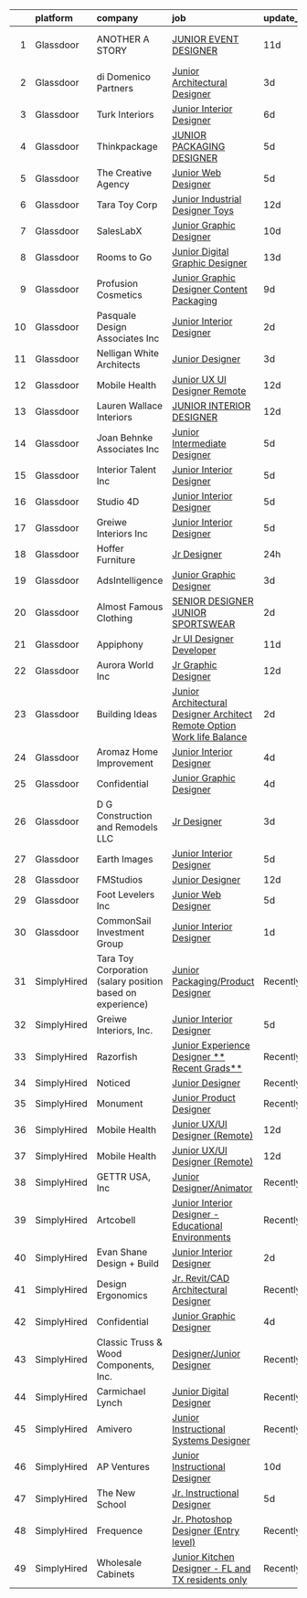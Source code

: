 

|    | platform    | company                                                    | job                                                                                                                                                                                                                                                                                                                                                                                                                                                                                                                                                                                                                                                                                                                                                                                                                                                                                                                                                                                                                               | update_time   | location                |
|---:|:------------|:-----------------------------------------------------------|:----------------------------------------------------------------------------------------------------------------------------------------------------------------------------------------------------------------------------------------------------------------------------------------------------------------------------------------------------------------------------------------------------------------------------------------------------------------------------------------------------------------------------------------------------------------------------------------------------------------------------------------------------------------------------------------------------------------------------------------------------------------------------------------------------------------------------------------------------------------------------------------------------------------------------------------------------------------------------------------------------------------------------------|:--------------|:------------------------|
|  1 | Glassdoor   | ANOTHER A STORY                                            | [JUNIOR EVENT DESIGNER](https://www.glassdoor.com/partner/jobListing.htm?pos=116&ao=1110586&s=58&guid=0000018330980eac9211834eb9af7ae8&src=GD_JOB_AD&t=SR&vt=w&ea=1&cs=1_18d17667&cb=1662967615549&jobListingId=1008106607922&cpc=2187E14FC6F1B769&jrtk=3-0-1gco9g3mh2cgm001-1gco9g3n2ghrg800-10aa3b458b445710--6NYlbfkN0DsBOlmEAMqZtav1V1WKZO3RUElpafjggtWvxyDQ3xFSqf_F-uFbbl6FOOAANp-hNwtXQM9mWj3XURN6-Tr_rOl1_9rP-_ErtiIOWTp9DWKV28-WNBIOEh7ajDoQPxaYnS80Bpi8YG0_GqKETZfHSqcxaVQxuU2xORISkEOQjFxc8fp6gifs_MpBHL2_AFQrTmD5QGwEdzMcJmBUpb93y4ZmxPnLzIyXfGAkyRSZrQzoYDSg8Z37oWyNJqMazp6xCmingPRVxwV53ZU48DaNa8GgMPKohXBxbhGzdG-UaCa0FK1YTyM1a9fuBRZ7ssJLrscr-ev9aPsm9C_Z4LhV9VVTtkcRfTePu6w0t7WFVJmCnIEzHkizy-3S1YaTgwno09U2u9Lz9Zg8REBIKEG_uUwhIwzucQiqYi7bnFFthPztrzXwR21nJ2FcIOIABPBlewXIHt7mfbiZxhefSO4Fso2DQbPVX4dUsMOhG-JQf1K7Pn0135i8aCZWMQzlMNmojY%3D)                                                                                                                                                                    | 11d           | West Hollywood, CA      |
|  2 | Glassdoor   | di Domenico   Partners                                     | [Junior Architectural Designer](https://www.glassdoor.com/partner/jobListing.htm?pos=107&ao=1110586&s=58&guid=0000018330980eac9211834eb9af7ae8&src=GD_JOB_AD&t=SR&vt=w&ea=1&cs=1_a0203939&cb=1662967615547&jobListingId=1008126041617&cpc=EE7F0D06914A6BE7&jrtk=3-0-1gco9g3mh2cgm001-1gco9g3n2ghrg800-723fdd939c4b98c1--6NYlbfkN0Af7IH--f52cTUDwFMUanxXcd3NiV5wYJyzlyk1G5yREY5tH6gVYRJQFm0gt-AkvyOasr_qcNJy9IwTZqoB608R9agM9HWv_A-63Nt1MFNI5zKV3CRvddsTt_zh7WQi6QoxnvArYCuuUSD-cWn4gfh9KTxr5A8sRxkQI6Hmr_KMYxwf7eazVyKGl2JKpU9uu5zdhGD-5WbAbW6Q8r2aF2ZYKClZqaopLqFbUnYo8z8amtf0UabhiV7cXGvIVLC6X-rYZcZ1VQhsmbytqPpEN7iCMSgNGn12zJy4YxgO3MDNXLqOSt-v354k3xebguIa11WvVLBgrwtDQ5hYh7UkHZQB9o0XEaqVv4zvrvzSaKSvcziLrOLuOIEXvOHeCg2I-2GHM4XismqdE67mBJ5t8Ay2g2yol1hF0McHwXYr7dNiXP0Z3OhIgS80QUMmPD8WFJ_qS23t9s89tPxieJkxAJVr5kJcsMJroysCG1qauzZkl_IvjW39865GUuD0WncZR1J51k1ywk8i2w%3D%3D)                                                                                                                                              | 3d            | Long Island City, NY    |
|  3 | Glassdoor   | Turk Interiors                                             | [Junior Interior Designer](https://www.glassdoor.com/partner/jobListing.htm?pos=105&ao=1110586&s=58&guid=0000018330980eac9211834eb9af7ae8&src=GD_JOB_AD&t=SR&vt=w&ea=1&cs=1_6074ea51&cb=1662967615546&jobListingId=1008119383980&cpc=8192C26A3A55C10B&jrtk=3-0-1gco9g3mh2cgm001-1gco9g3n2ghrg800-9cfc65f083d63049--6NYlbfkN0BTy4Vq3kUv-8E8fBOrhZt-7WJQYqv7u2ur6JnxlE7nqzcxHKXba3er8xfLY8VfYDz_hlc3uNO4sLiqAkkPN9WLjHkKSHRiHF9h7A_lcm73T7znyFWSLSU5ZHJZrThCKzQbLg2d0sTMO55S6LmUb4JsXUWzkENlRBRmbew2kJ1drKhlTAawwJlKPiKTmRT7FuvZN0_di2Ph0HUziWyUoY9gox0SJHuJYPOlknGx9-kEXqGVelS99tZUVUJfSrD3wrVDLboIOuiAyIPWlxfJf7FlQSFFw5AzF9Tm5XamJZFoRBwTFZ3W-m9jP7rBtX5aRJOwU_8GeUtVI8Zu1KHVT58gYdy0OtsGuT4xrk930it-UZUQs_bmfvNZst65pnOPJXjuCls7EqWuP4sNB0PKqsPs9gcnKR4vZ7kqWCXQ3v-6vWr4-Fa1a3-Y8tOgHIxUCk4eXLjjgurgRgJAaw4pD7IZ8skm1cFTwuRHi2BFcexX6zfNV2PhD2fh6KGEdl37JdlBCJnq0uvVQQ%3D%3D)                                                                                                                                                   | 6d            | Colorado Springs, CO    |
|  4 | Glassdoor   | Thinkpackage                                               | [JUNIOR PACKAGING DESIGNER](https://www.glassdoor.com/partner/jobListing.htm?pos=119&ao=1110586&s=58&guid=0000018330980eac9211834eb9af7ae8&src=GD_JOB_AD&t=SR&vt=w&ea=1&cs=1_80c885ca&cb=1662967615550&jobListingId=1008120815731&cpc=4F748F1840550ABC&jrtk=3-0-1gco9g3mh2cgm001-1gco9g3n2ghrg800-dc8a50ed25998491--6NYlbfkN0AuM2h-FiZ6pxynkFwuURbyk3E40t-YBgtquBS1k8iiYKbZwF-gcUOp-YpCknliwipHRnu8VAtQjUHCW9hggfGl4hnlPlMkaZTH1o3s5IrnqRXB0KOXgk-5XhkOkeVkfyffUToh202prnM7r-Vi7fgzwiT1ev-hpx8-nYxdXwEEOiEBhrOWM8S-bnuM1RG2QTl6YEHE_T0PYnCZxuO4R7PRfvo69TjKNiuPxTmqgIoDupnPgM8VSryOy_Ag09lmGN5ySWAABeG2Qqf900R_vGDuHIWFnJ4Gxle4tKmIfUz1HA6gelVk-d-c_oLhxYhuKb-TVGk0T8n1VbES4sPAWwQTeniZx6OcXxZePmuZpUm_iEFv3ULQ9kIEIq5CljCCYDm2FHemJfnwQOVAs4FonZGtYTTAcfGzcILuHlcSUZdcuarvtfja4W9XDOtU_BWaTbtz60JottoPRKSEAZ4B-BQLulSp7Uw6MG4vxM1G9bU-ChdwaLo-APoCk7WprqtLdWE%3D)                                                                                                                                                                | 5d            | New York, NY            |
|  5 | Glassdoor   | The Creative Agency                                        | [Junior Web Designer](https://www.glassdoor.com/partner/jobListing.htm?pos=106&ao=1110586&s=58&guid=0000018330980eac9211834eb9af7ae8&src=GD_JOB_AD&t=SR&vt=w&ea=1&cs=1_77df8beb&cb=1662967615547&jobListingId=1008122117450&cpc=07E115E50C044AB0&jrtk=3-0-1gco9g3mh2cgm001-1gco9g3n2ghrg800-07de29c15e1b71f5--6NYlbfkN0CvahHJL5dpwIe5nlYo2UZJB8CTXAEl9vJAxrd3EfdRQRDXMdttjz6p2wIFQHy-ikY5HQoD1oHYAiAXQLBDYqWRHqBXiX7PHw_EVYOTefVmqgQrXIkbNhJUSs-OmbVuz8nyNude4TWYWK73T9uHxG1FoKMezYAVWTGz50PbTvAD2NIuyzBBAE9QGTc7B51kAjunIinQwtHeuMp7CED-I33F_fctc6renQrxbj9tZBn-uAt6huwBoJY9Fw0EDvkMd8yGqhqTVajLki7f2L0lQ-JN3cXgiMNMyzWtS3OJqDzV3d7CZYxO8GE55HwA3sHP1U9HElh8-1zbPQdjprWF9v-VUhrkrOE9YXfL0SFV7sJ0Ywefa1Bk5JbBEXh-cOlOLIYJ-7hogmdezOIHpDLeyOmK_exroAaWlpsfVyzH0DE7zr01HQOONmV_Vtcod9GpJJNF0nRNjppHSzFTC0UudjmPOo232lFDQFLQg11jRmg-OWyO0icViA4oQPW7d78Un9iLc91QJHgY7g%3D%3D)                                                                                                                                                        | 5d            | Fort Collins, CO        |
|  6 | Glassdoor   | Tara Toy Corp                                              | [Junior Industrial Designer   Toys](https://www.glassdoor.com/partner/jobListing.htm?pos=121&ao=1110586&s=58&guid=0000018330980eac9211834eb9af7ae8&src=GD_JOB_AD&t=SR&vt=w&ea=1&cs=1_44f3368a&cb=1662967615550&jobListingId=1008104241715&cpc=BBD63848FB84346C&jrtk=3-0-1gco9g3mh2cgm001-1gco9g3n2ghrg800-03f38e4d59b2967c--6NYlbfkN0AkIub598ZnF2Da3IhdEz_SQbDzbNeh1yEdABgIrYesRHiWB-KyLwtLZ9QnyjpOlZY-VYox9k9oddaGIw-Edy0OSMSvBOlpLwKta-nH2inTPaRCGbWi4HuqoUUbMsWB82_boAeHqhP3l-oPXKBSmwbYmmXJv41fN7VKewTtcvLHjd3Yh0l6rW5jmk2xtASVcF-cCKyT8nGUigbJGVRtAnK5cYkIFuqkZ-3yi1_XXAofAP_rBcEgIPbeYjXtqobz9T14K7A5NhRAlekPTP0ax4eg7if8rCM0gz86BnRB6bnhDPzJay9QhS6ThcDVckhpl43YTAyfWk2C0dGVprhmHUJlJNMLbqVm8CNoKz-O9Ku2R0ElUG9J8eOpryPIookjLlt4Op0_VjRAI-2qvPI8w72w6cikwhi2KcuEEwPoKlkJOJrZj2DcJXd5YesQFF_Uh5yq3hljw8pTUyMQMHh4lGTVjBFe74xCl9i_jT0FY5g9rlNzpHKstTWcJk_IEKyT4pfgaEC_L-i-0Q%3D%3D)                                                                                                                                          | 12d           | Hauppauge, NY           |
|  7 | Glassdoor   | SalesLabX                                                  | [Junior Graphic Designer](https://www.glassdoor.com/partner/jobListing.htm?pos=113&ao=1110586&s=58&guid=0000018330980eac9211834eb9af7ae8&src=GD_JOB_AD&t=SR&vt=w&cs=1_87000d7c&cb=1662967615550&jobListingId=1008111579607&cpc=75B6770C194DCF89&jrtk=3-0-1gco9g3mh2cgm001-1gco9g3n2ghrg800-e908962a8703a28d--6NYlbfkN0AZhccrYCUSJlZEde1UnGXnwlG1V9FU8luw-eezWnVYr5cEIZbxF0ud2TiQradMyDYAhjUuZdU-Jc6KDrNnXGt0luj4X9eLCFruo8XOurAzNfkw5TKDUy8_2DXlF_UuK3XC5Jdc8AGJshFzDUJNXv15OVNeEv33cNdPQ9245r-wmXF-LAyKzaSgBPE3Fnp2WjoFd1-71TWrsuaLtb6_0NZAXyXv43dhPnn64hm3sw5JaKYXjPQ_FOhF-IdiNLSFrTBmpimztxzXiJix5WE5hTCw0P66y0qyAUlIAzMXanwlQ_s6j5GjG1VqcCoW3hxJJ3Vk845lYTy059Fgq4akp-2qTES7ge6g8l_m7y-KOPV-QKuI2kun3-vkS8xnu2DBZoCKuJKIkHDejO4HfmCo0WCWOiSSE18qzZ7w1_tNJ2bueLkPPawNCi5P)                                                                                                                                                                                                                                                     | 10d           | Austin, TX              |
|  8 | Glassdoor   | Rooms to Go                                                | [Junior Digital Graphic Designer](https://www.glassdoor.com/partner/jobListing.htm?pos=126&ao=1110586&s=58&guid=0000018330980eac9211834eb9af7ae8&src=GD_JOB_AD&t=SR&vt=w&ea=1&cs=1_1de11027&cb=1662967615551&jobListingId=1008101023812&cpc=8795CF9063CD573D&jrtk=3-0-1gco9g3mh2cgm001-1gco9g3n2ghrg800-a7f8cc29757373aa--6NYlbfkN0DQkrWslipYdAKKBYyyAy12PZe5Qif844XZvzAwxKbcyIRxhdHaqMzJraSVoY3LdvZqdbhDVRcqMZtCa2YcNSHFpJgmxHPV6EOH-6DazYCulcDtnQBVuOqYehfVu4pi8F9SHq0EvEETT4FlPgqVwQPbT0pZuLpYfpMnS0r64qoJ8-2qzxYucRvqPqcCo0mPOb1M7EmAdPqgaBik0n6ihVcygRWuogoRdJixKnjJEmaVNNG4L3aiiQ_45Raxm9Rf5NUhSfgxibTEn4FTsgMsLkXETmWz_EWGXpjEd4HPrKPEuQ_SN2yi1vvIkrcj14abc1ndTiPDEEAmItVI0P0bQvU6DbAaw8IaTjsJcT6logUUk9LU0NqHZPKC0SKLMVAyCzfwwtDY6IRIW5uZTi1vLUt9nMpOXWJq5u6YMM_mStsh-Dy8NtkoNsuQm97YjVIugIh0Ko27DaWn1bHrNpnkklzgv83544ERf2HoARZPorGz63YSCED_4Mv2_gKb6zhdj07V9Tjq9y4AESKMA3FP4IEx0midzIGEuKQWYL1s6Gv4Gw%3D%3D)                                                                                                            | 13d           | Atlanta, GA             |
|  9 | Glassdoor   | Profusion Cosmetics                                        | [Junior Graphic Designer   Content   Packaging](https://www.glassdoor.com/partner/jobListing.htm?pos=122&ao=1110586&s=58&guid=0000018330980eac9211834eb9af7ae8&src=GD_JOB_AD&t=SR&vt=w&ea=1&cs=1_f0edae37&cb=1662967615550&jobListingId=1008114183195&cpc=6BF42D0955AE9A34&jrtk=3-0-1gco9g3mh2cgm001-1gco9g3n2ghrg800-08d7352442de3438--6NYlbfkN0D8H_ARezJ5CHAhhcWTJsHkiqKXZUd-JI1lXVJ02_FWlJfwXTBtrNTz8nQLOyLfKdGPFS85qCdC37MIXZyBjKnAljcaWA3TKaBpBMLLe42IkZmrmq5r5N_3rnI_QKLqeDgaNxqylrrp1S8r_mjNV5VbJoj90kZ5U0vEBDDeVFTWvWX1HNfMBQtuMGwPRnUm6pbXwNZjFj4NgEkw4ZCk38vgDmF0KLwyKZvCqgRl2r1KOxUtYdeQXaroYJxM0vXwMVYkyhySz126zoReV_M8xMvcDzpf2gHiInhL9aL6AVTA6N9BfO9sgTEwG5mh8RFvKcwLedwKkkOQqF9d3olbDXYTIfp82tvd7FXi5xeB1ToKFQicLGBo-2l6jsl-pNDatF_ziPcLNIPyJRkOt9NlFrb9Q-kIFEp5VceJGcx25j8kKuYiQI-PGs6WdOAQ8iec_ztwFbcXOvUA3jq9CGfats885GO0EUeq_5jjvKKHUicjPa3ZuDS8hud21O1nLNEBXEOtaixhQr1fi30COAIDMyiWXNcDcgyD5dM%3D)                                                                                                            | 9d            | Chino, CA               |
| 10 | Glassdoor   | Pasquale Design Associates  Inc                            | [Junior Interior Designer](https://www.glassdoor.com/partner/jobListing.htm?pos=108&ao=1110586&s=58&guid=0000018330980eac9211834eb9af7ae8&src=GD_JOB_AD&t=SR&vt=w&ea=1&cs=1_e0a6fc8f&cb=1662967615550&jobListingId=1008129852818&cpc=4599430C66E07990&jrtk=3-0-1gco9g3mh2cgm001-1gco9g3n2ghrg800-61b0abdc7b2b1a14--6NYlbfkN0DeyJ4CP5CzwT7broxeUwKBt3co1QwKwWitRQqJu2WRZ7VTCBHWaFrM_PosJKHjt79PY-lpFntvZfrj1-pzeV4boRhheuo9RZSxBFmoh2Rtkrr1LJmCCXQltN41edChKTExL1pdbOC9ETDbu_Gu2cTkyZj6wrZY5RYaU4mOMrhjPALNFTturcH6J8IeMwXx6u9VpeIBYsly3u3nKffM2ha0lMlwccpvBpvYULaC6J41IY2jLWJlEEg7WL6vu8onP_sRJciTSNP_K_9z4tOn_oeHJKOOyRy96k9JuzbC2EGxDXqTtvAaFXiiRUWMe1Qt-cTiVPFr5KF3MZc9E00wTxhDSqo52-_l2-lqR6SOFAJtXK7cxx31-ey7B7WK05KRT16vz_LR-KBdnQ6WPJtV_8ry-iL4HCxmPX33FOpHXxGk5v6QphPdUTR-qYaW8T-XDfWkRm1w4jW6KtyHrCm4v7uAtUsT_s-Ky5tu83MhYglLk23mCq0-s0BVHL2O13Skq0hKE1CBadcnuA%3D%3D)                                                                                                                                                   | 2d            | Tampa, FL               |
| 11 | Glassdoor   | Nelligan White Architects                                  | [Junior Designer](https://www.glassdoor.com/partner/jobListing.htm?pos=114&ao=1110586&s=58&guid=0000018330980eac9211834eb9af7ae8&src=GD_JOB_AD&t=SR&vt=w&ea=1&cs=1_fe62a55e&cb=1662967615548&jobListingId=1008126460903&cpc=ACAF1607C5C1E404&jrtk=3-0-1gco9g3mh2cgm001-1gco9g3n2ghrg800-4e4c53329fb702b3--6NYlbfkN0CO9oHzDiMXLt88Q8DjTxX4j0Mret2ADvA73sESdC6uOFyT44sA3kyfqcNFpxa3glRgl7mNUEl9Wgw4MTwtV8X1L5TCaxjEbrH-0g4x86GoBepjgB3_q6Y0giZCad4h49BZ0tgAJmMLzx2Z8O7OdXP2E5fsnSI8AodsKrdmZ-CbHdybP8ZZFz_UniKyDtDaT2t3nr1DFrC_WeQ9Lkwkgw8Jr3vcQ6_g-b5TNyOLXgn-jZPkD107qAyhO3D1RBsojyYWyg466j8xOV6em31H4_vu4gHDgAR30SOupEqw5c22g_8BhYwYpXfYQY9WFEW9TKbAg6NKy7NoHF6rm4eMkvcVnbTTzr9l74kaepIIp8XugxqvFxSS0Nm_Oq9i_2BXPlGVujUXtPr-eJCbb6INq6DgG50CCBKQvH1rdYJQjMqQ48FKUEXWxYIsNBC_A8r866mH8otXshQGUUBNF-RvXH8_W8307rR4YL0KCajFeRRk4vykd3Ejg9wNm9POHK5V_TQ%3D)                                                                                                                                                                          | 3d            | New York, NY            |
| 12 | Glassdoor   | Mobile Health                                              | [Junior UX UI Designer  Remote ](https://www.glassdoor.com/partner/jobListing.htm?pos=117&ao=1110586&s=58&guid=0000018330980eac9211834eb9af7ae8&src=GD_JOB_AD&t=SR&vt=w&ea=1&cs=1_8b99bcb2&cb=1662967615549&jobListingId=1008104582625&cpc=F41FEAB56D215062&jrtk=3-0-1gco9g3mh2cgm001-1gco9g3n2ghrg800-0b855880aef5fae4--6NYlbfkN0CVW-wZUB6fDkVbeXZUmA8a9VqOuLioZTZt07t5oqbkUixMn8E1AkY7NfCvE7a_uIFEM4p2K4W6Xowwu-eZbvZMAmUZzzrHL6ljTCT7DYTx6XjJdgQUIEh9p7SxX-wpgLvWtsfp4DDj8x2BvdIzeHYMSSkPiP9r4jjtgVITdl04BLVLmN7DTPJeZ4_ZEyu9s9k2Lxu4S0BLhBAVrpqBgD9zYsSzB_gDmeSdLZUwpPcLde8XOTc0YUN5cfozmaRS5nFdd2tXUujeDuNVPV1UckRODppLUQjawfSBN6q6_4HMxHeOKOsCFJPIQZBeSzk3x4CbfSnNGAtmqdavDNfnHeE_7dM7FKKOyXYyvv9PhWFm326FpCykSsbhalW7JcBfFOCOQU2xZRfOR7KXMy8Fpr9XlaIDT2_eVLn5fkMGjURhnhaWVc7mOiIe-vHf6hmo6arzrChyUwfz2YChhFD1XtORsplgwlHCZblHis5QC5yV67XkMHgqCkNIUZYVxPiw1UH2jW9UDZV9qvgZnVm23ePY5FE8_B9A4XzeTlKvQEByj2WsHfYXW7GwTMuBjkxle48vUl87DA6ntz-pRA44y2L5_3HCu3CxG9s%3D)                                                           | 12d           | New York, NY            |
| 13 | Glassdoor   | Lauren Wallace Interiors                                   | [JUNIOR INTERIOR DESIGNER](https://www.glassdoor.com/partner/jobListing.htm?pos=109&ao=1110586&s=58&guid=0000018330980eac9211834eb9af7ae8&src=GD_JOB_AD&t=SR&vt=w&ea=1&cs=1_a59ecf13&cb=1662967615547&jobListingId=1008103803807&cpc=6E56E77887FF9985&jrtk=3-0-1gco9g3mh2cgm001-1gco9g3n2ghrg800-aaada9d120d619b7--6NYlbfkN0Cbq8KRDDswypoZUK76VNR0mn6UWrbYcZCiHc7AYeAHT_r8k0rVjCVcwU5_JDKeCjF8a4olaP1Ko9xwkxQQAxIWy64P8_qRLj27C9GX95sQPbB9GRVGgp8mzKN23PDH8Dwl8RPcV3gDVXrghmZETCXYwnPTNpJeexEzsAPFSFqPFjudlEl0IPU3Q_1S1rr0VafYZ5glKIs1QBxMDOYemhAwCRmZ-8pPgE4sANBm4aFCr-gjvX4b0hFDM1dZjs_V-AdEzPRZ-sDSVrOze7PAnZaC0CqwDrumWTlDO-cWIZFwIguNmC9TFTj6erU5ZzBT6bwydjEK_bHLlaNMpO1oPHvG5xnF5xVBnHjEeGHgckpNLclXCoJBVfo1MYx9IVU59M2efTnVxKy_D_EpmWtEmmo3Lap1Rs09pJFRqYepP0Q46x0zJZxsRF6lRKvgzwC1faILEQ9cDXE_PTutAgnUu_oHagkJnZzrpWaDwcas9M7UQrkxFBoT9orGSC3k2XeZMK3Q0hExkbJ7JA%3D%3D)                                                                                                                                                   | 12d           | Paradise Valley, AZ     |
| 14 | Glassdoor   | Joan Behnke   Associates  Inc                              | [Junior Intermediate Designer](https://www.glassdoor.com/partner/jobListing.htm?pos=127&ao=1110586&s=58&guid=0000018330980eac9211834eb9af7ae8&src=GD_JOB_AD&t=SR&vt=w&ea=1&cs=1_5e9ec700&cb=1662967615551&jobListingId=1008120970388&cpc=608BEFD8E68346F1&jrtk=3-0-1gco9g3mh2cgm001-1gco9g3n2ghrg800-426d99cdd5e16fb8--6NYlbfkN0B941_PgyTy6MDsTYlxJ6-1XOQleYR6r6xCm7VBHKIfu2NwxCYjx31oLU4kWr16zYdMm5z7HQFl28cjsFoGij8DxXR43_O2u45sJ72M89pJgejudq2dGNkNJYnP5ukc3wKK7ncRiaLwQfbeSvfRl1sm9iBfDjmxMATbMiRy2-ER99zayCpumFovmnoPs3-AsrI4vY0NANFHfWag_jAiKTvs3KIcK9V23mimw6DTeHbdxTK6GqPqaMr1tm22kyq7zp-as6z2aWLz-6_0Zu6WNSA-MkACK0q3VumR8Uj1ApjdAzbXPGTRDPiqTAjhTFwFz98zcyzGPIfa6d4k8ixZ7y-hJevunmwyh3PaHfIdrBL-2SJOylXhlcBW_cYMwOZLeBAM89ThwmCPSnNWkfM2XXBbRlSU3cE-QDMHhKNSOsKV58HH7ZLR7_yL1lQ1oZDtd_I6XswMuXOqnf_mnHJqpxjlKhGtH9kgMbIf93mK08RLBGwhY1OSMUEQ0fi7m9K4LW6O_KGZlVgJTawU0X3JaeCPgaAuY0TrBRc6fi3y66Whwg%3D%3D)                                                                                                               | 5d            | Beverly Hills, CA       |
| 15 | Glassdoor   | Interior Talent  Inc                                       | [Junior Interior Designer](https://www.glassdoor.com/partner/jobListing.htm?pos=130&ao=1110586&s=58&guid=0000018330980eac9211834eb9af7ae8&src=GD_JOB_AD&t=SR&vt=w&ea=1&cs=1_65817394&cb=1662967615551&jobListingId=1008120561341&cpc=D3E44275D43A938E&jrtk=3-0-1gco9g3mh2cgm001-1gco9g3n2ghrg800-dfb526bf59956fe2--6NYlbfkN0BHO6Xna3q-OA42Vsaiw1ZeznZFfapgo8usajcmRKi3skOMo-kYHK_BA8RYVOp6Cz8xepGUSaTTlhuPyJHeyI1l5EtvRHoJ4-JiWdCiHow8cej7-Ti3C_zizl8kBjLYNL9sv3R-9MFLBVG6GrDipOtyvFapRCtk4gd9DGdp4KDg42YxXLvPlSD-Jta8imL1whCFUWUm1miUwiATgv1hdXuV_eMJ2Rne-7zcUGVxFGlRybtISRvMadqvjqbyFb6Ns1S45DLfnScu8NMiOAgRi0qProh94cEkGggexMuo6awe139wcmDRLQ1J8BSiOOiqVQIxr-iQxSxjMaK8tp4sbL6n4ABBPHm1-zJr9xFw7EGvrK9J6ptjnHuXH_NZxQ6pPuDXiWFxBzj1L9Q6TsZ5QV_5FgZ3yksYRlwolQFlnqEGIetWAfF8Al2Y2fRBUubA47-V3JDni14YmEci61yTaGi-j_OFNcKNZp7UbF4DBL1Zxu-0O0UCJKvVorJMla2BI7xFrhAzwPQMIQ%3D%3D)                                                                                                                                                   | 5d            | New York, NY            |
| 16 | Glassdoor   | Studio 4D                                                  | [Junior Interior Designer](https://www.glassdoor.com/partner/jobListing.htm?pos=103&ao=1110586&s=58&guid=0000018330980eac9211834eb9af7ae8&src=GD_JOB_AD&t=SR&vt=w&ea=1&cs=1_ca8d76c3&cb=1662967615546&jobListingId=1008120420730&cpc=C91F49772908B976&jrtk=3-0-1gco9g3mh2cgm001-1gco9g3n2ghrg800-d66ac5ccdf6e1116--6NYlbfkN0CHpSnjIPxMtekS58WZl5Olhjo2iWL5RjE_Boe0ccr3FuGoV4i2gtzxrtWqQnVqWirhdJlFGM-ODpF-pLua1llqbWXyAh1SLilXLiFgfNkrS8FVZzINW8Sb8wZ0EsFHB0Rib8eKHqdKJV6jcxJJTZQWdRPobCKme2D7pMwYNbuSVFRg1EDa6XaqIrHARI2kbb1xVW4VGcZfs9cNMJmdONrtIb64RDkDd1mcX6KkT7NMEj0GU6Os0Vdq3M7M1JXm80Q7ftqWAor0clDwDCfNQRvmhXMWsdFQ8pKe2DaE0lPUH2GIr6PBpWVfk_PBIrvuMKS7PZeZGWDQGE5t8GrV4S7mAiuzcLKvsi4ULsIh9C-jz9vWy6Xfi4ThrYXQHQde0PlJLiHqp72eJIFfpgJ99WJ722_CKsUZ3Sj4gjpfwnMVV6v3RKRNr-XQANrgL3XtfbdQKXZnoK53fS3mb_bW4wFccu5L2RSbC1uLeCxkc1Lr94dRk1brWAiK-RKNB4y2tjTqqcqBF95ewA%3D%3D)                                                                                                                                                   | 5d            | Denver, CO              |
| 17 | Glassdoor   | Greiwe Interiors  Inc                                      | [Junior Interior Designer](https://www.glassdoor.com/partner/jobListing.htm?pos=101&ao=1110586&s=58&guid=0000018330980eac9211834eb9af7ae8&src=GD_JOB_AD&t=SR&vt=w&ea=1&cs=1_8eb747cf&cb=1662967615546&jobListingId=1008120479404&cpc=9F501A507CCEF403&jrtk=3-0-1gco9g3mh2cgm001-1gco9g3n2ghrg800-77e06069c353c138--6NYlbfkN0AHpFLDskz9EYLlnUzntKWKmSYtC0mM91OB3RRU8FOjathOEukcJDONM2IUeAVLswkjan6t8QiJeSI3y53NAExWzxtmOGx9DIYCL1oPpSLJgzGBVliowIn6QH0SfuqvMuAASAAsI0IzL2yVwCANom-bL7yJ4DZq7v_dc92uh9U3JOh07fNPw42j38S2CifH62rBQpwCyQku0RWN_J3Dlo9hVzn-JFEcbF2m0isEC3jGxEAkbAp_mgBA0PM5rO5fI9wH1_rE-syLqs1Ox8hS_sR4RWL5eC_aMrOtxBAOi6TK1V1AY1eCV5vq6XwxvRtw61n6j64RKZ8tPsOxYlWB0G1uJCFTk3cLWA10ggXP-UUgBso06gKiKdFVCdkZ8WL_COkGgcQIXNbBd1xKMZqOf9hRk7fwihUX3IrK88aiNbTdyqFukba0T_K--3BQbr1Z-xI9DEetI0nSOCI7RqEhQnqLgQoDmag8E2QWXsyG9AK6r2udinmFBuX91l5bmqzG7057Fu0tqEHc0Q%3D%3D)                                                                                                                                                   | 5d            | Cincinnati, OH          |
| 18 | Glassdoor   | Hoffer Furniture                                           | [Jr  Designer](https://www.glassdoor.com/partner/jobListing.htm?pos=120&ao=1110586&s=58&guid=0000018330980eac9211834eb9af7ae8&src=GD_JOB_AD&t=SR&vt=w&ea=1&cs=1_bd4a2a07&cb=1662967615550&jobListingId=1008132431170&cpc=07D58528F3898F33&jrtk=3-0-1gco9g3mh2cgm001-1gco9g3n2ghrg800-d0456f4a234a2bc3--6NYlbfkN0DxGVhKKd7EHiYJtp_XDD-KjMscfHVdhTQwzg54oBQFTfGKqMPonRELRRYslgEPMmHqyrP0mEGWyaRuinHCuB1V-etE8Z6jDfd0CHkUpJgGSmvU4vI5G7AWVCVSKkuy9LQOL849LK_rUh-UvfCdHODSKNHp_AAKIahHZ58nELjqleePWmrY7c2OKJfO4xo8P4ahLgVPJkNYtrq7aZ0MMWaguievetwyuJF8KWQQ81Em6sG7fLYJ4vOX0qaPbg0pe2KR7uSVo6L6rfYrBHCZtnUR1maBKo_mCzs7-IZzkGWJYQw38EjJAv0dhX9T91aILWqpVVc0PjUVN2xiyGpKokHGLG20DiBeMhTRPSeG9rDUe92zfouFVjsmD3vaWMVlfQkJ8Yseo1zLq5qrSBgxlHdByvMeKLyPf9hFtMPPBNSO9iuokphFFJMinybI_wBTZ3fJ798wwK2i7i-s900LYqQBByUpcvm2iGj3z6WiQQ8ZtTjYiDdMdSOhXo3o7OsEpIg%3D)                                                                                                                                                                             | 24h           | Houston, TX             |
| 19 | Glassdoor   | AdsIntelligence                                            | [Junior Graphic Designer](https://www.glassdoor.com/partner/jobListing.htm?pos=123&ao=1110586&s=58&guid=0000018330980eac9211834eb9af7ae8&src=GD_JOB_AD&t=SR&vt=w&ea=1&cs=1_b7a7a24c&cb=1662967615550&jobListingId=1008126518832&cpc=39A4E8CE329AB187&jrtk=3-0-1gco9g3mh2cgm001-1gco9g3n2ghrg800-1fc46c5ff38fd6d6--6NYlbfkN0AipZgvE8nRORPuNrZZLrQ6PjdlaewRnC-DulxfRvfRUE_hN3DPv8Bsj1LcFKGlefO_UJA9O-WaIOkUINCPZ3wAiWwhgwG8UYDVe0shLMxfv6gxN95IjdO4JulSYkMGpowUWJvhadlYAA0Hbm1tDY3kK9APt-Al78QDFoc1oNnXelSjAr0hUb42bCr1tC45GvSs4dg792KOuSvMQvp4bfyousHc97hhkhB8I0xo9ZcBAFnX4MPkyjvya7nVR2BXQOkhR-v_Q9mru6O7XfBBab0gFBd4H5wW2d5ppNsmMEJ4JNvRboxRs8AmWhMDQlIzZ6avjpJuFHE5jltgx6yWxhhZ8DMZxUemsjX65hSlytQ7DfGL2Z3MLP82hmMJe9HpfCWMM0e_jG_z--JpEK7PkazGbYxTj-HVaTcHCpKtvB6ejXzC0jnW_10Zbw_l9eh1T5GhVjWnrgfzyFa3QhZJXuaKIIdRT7gNot4vT48gfW1MDIBG4SXf9iGMfbDYNM7mQTI%3D)                                                                                                                                                                  | 3d            | Annapolis, MD           |
| 20 | Glassdoor   | Almost Famous Clothing                                     | [SENIOR DESIGNER   JUNIOR SPORTSWEAR](https://www.glassdoor.com/partner/jobListing.htm?pos=115&ao=1110586&s=58&guid=0000018330980eac9211834eb9af7ae8&src=GD_JOB_AD&t=SR&vt=w&ea=1&cs=1_30e479ac&cb=1662967615549&jobListingId=1008129246081&cpc=878687325D2A5CC7&jrtk=3-0-1gco9g3mh2cgm001-1gco9g3n2ghrg800-867783b1428ece35--6NYlbfkN0CdcVd3SDA1nO7RkKTAACmPV4xEt72Vls8LI2dqcgyOePpuVZ_h46dqhDeTnHhGQZrVOteDdETCCYwDN3mdk_4oIdhbNQCuio5UzX0PhOQnSgYoRXnaNKzEtXyJsmMS0mNd3r6loHPiIzEFRM1SGupTwQrXKvtlgCJOFM3lQSl0uu8kxQWnxDLdvXsy9kH9VDhpY7-f7znJlZKyhnbGJV4LwMNaqSIpbB3YergdaVmpKqpJR4_jsYL2u7LUGKXrvACqaJ9f6d96695yvLsAOL5lmTLq26MskGdicjNPyB7HcBN_6Z1fVUnO9V4DEmUGNqbEHz8GpBfnOsc3nCA_VeiduQPV7uoAFd230I2lRdCsb16dcJALYs3e9tlmsAxryOeCA7hv_4Fe6BzUq1foMs6X4WVsNF69dJYqZO3axGeLHlkntE68dpv-7Fx-pnoppZHB8rixojbLaLHLusOuKGpwnDljc7DbSsaZ8y1Cu6hw4ZW70ex5LvHrG0GWrzRbwniUQ_pOLGsB2A%3D%3D)                                                                                                                                        | 2d            | New York, NY            |
| 21 | Glassdoor   | Appiphony                                                  | [Jr  UI Designer   Developer](https://www.glassdoor.com/partner/jobListing.htm?pos=128&ao=1110586&s=58&guid=0000018330980eac9211834eb9af7ae8&src=GD_JOB_AD&t=SR&vt=w&ea=1&cs=1_d91d4e07&cb=1662967615551&jobListingId=1008106905500&cpc=56C4EA4A1A191A49&jrtk=3-0-1gco9g3mh2cgm001-1gco9g3n2ghrg800-ace4701ba98733a2--6NYlbfkN0DBc7w0xclGgia4rxR5d721pIg1ynEBDV_Wu1axbExK5d0pbSc7c3t6wMwCdRzWOG5gAiI9DzWZozo1Hs_dX5xFBK-3mPdmWahEd8iOAY9Y4S9YneM6Xl_nYOCUXvbXwOJj2Ds0fi_QRx_9l_ZfSqHqnCt5_KkPwgPFVZdduwuKrjoxYKHndxRL_08kRAVw_Bv-wEdOrnAPORSSUe4PA4gL0zmZuAdk1MdQB578nosDFCiMEN8INeaOrwkMQGeLb8hOGHa0XF2S2w_ShepMqjyUP96pfEOutyoEgtu19lXc-rLfcThm0PssQD2R9u662n9hdMAM8xDK-HDtN62YRZjC6WoOXW99VM1irUc2Sv1fdPBYp3oFMq-BnDOoyKip3ZuEiIkQ0ukdRGZhkZkVOsyWkmlZOOfVZ7n1vMNtZsvL0yLR_cJxLCWd_A_ElyfgwWjAv7N3CPr53o5fG63qi5apd1FbJW7YUO3GZfYESyDo6SjEfHavJLzAyAnq45rcaFQ1Gxs9_W0hE_LJZ0iW_7pY)                                                                                                                                            | 11d           | Chicago, IL             |
| 22 | Glassdoor   | Aurora World  Inc                                          | [Jr  Graphic Designer](https://www.glassdoor.com/partner/jobListing.htm?pos=129&ao=1110586&s=58&guid=0000018330980eac9211834eb9af7ae8&src=GD_JOB_AD&t=SR&vt=w&ea=1&cs=1_54a5c087&cb=1662967615551&jobListingId=1008104329163&cpc=155EB9D5185558AF&jrtk=3-0-1gco9g3mh2cgm001-1gco9g3n2ghrg800-dd5f0b1946dcef3e--6NYlbfkN0BjCpZQd4kpxzAId9J3rqgVZ_AHvse4E9ss4zEN4CrWOiTVhiUZw0tTvKqmmeSwSa2FoasfXrSP34WeOH89CLk-7Nu7xznvdpOuEDwT1JMBJDE8DeAPXdyLAh_pzw6zxvKduviB47R7Jk9HHgc5PmCNCtBuWOrFZSh8LNLsOHV58I9Y0wGk1Qog6hgQYfB7GQcs3r1zExWSkJYkq_VLYNEmwxBq3VfawkoLHGZt7V3c3v2LWo1HUqixV2kDpev9GJgNzKRPrOcKusg45yvtaFstkkfUBZLj5U7ru7EY9CLy0zHZ5689TWQOrayNq4uRwTC7vg3SC4ON5bxbJFKG94mKzAE7Gw8JuO9Eo0YTPdw9L_yHsL8nZcx0xcoCpznWJTFokTneCOzvdnLJI2W-K9r2hl0AsJwplGIMhw1YT65Am39cX4XjvUmNEeNqyshP5eUrf2bOzrMS-skb1fFviZhscQw2Im93uqwwD8KnXwtfppgrQ6E7FJN7G-BtAkbt9Qk%3D)                                                                                                                                                                     | 12d           | Pico Rivera, CA         |
| 23 | Glassdoor   | Building Ideas                                             | [Junior Architectural Designer Architect   Remote Option Work life Balance](https://www.glassdoor.com/partner/jobListing.htm?pos=124&ao=1110586&s=58&guid=0000018330980eac9211834eb9af7ae8&src=GD_JOB_AD&t=SR&vt=w&ea=1&cs=1_38bb6868&cb=1662967615550&jobListingId=1008129365770&cpc=47CFDC01B3F81FAC&jrtk=3-0-1gco9g3mh2cgm001-1gco9g3n2ghrg800-ea6ca61888e8ea57--6NYlbfkN0BoeN8o2TtYIymYcGb3iHz_h7Kekt3ZVqOBcUvSGCcqpehHID3nX_z7p72YZ2b2Z3I8nVW7vD_6BmfNHiJUgihcH7jnK_NGbyHAd2kPHe6-JH7Drm_peyM6MzsSVYPbSFrlAS2jhb6Os4JaXrPWucfq9vSAmSmnIrCkp-7HqOhw4bKiP_t2xNuZjDHBTAU_1r3ofcdojev7Rac2p3zzgal9UD2gs2Byv_FKbvs1WTO03KA50HcGAeZj9W67VCFctgETN_WC_2rifQtoB2ob6keWuYBQixuMqUFULFqpx7oWSY5KMXRYQZxnNjrMlYe5jhdYLTdpos8nl43p0sdHTs6Mmkf7k2VN-DOB72SWrQSaxnhYSGFKnEOA2kmUX1OsPkiAogykekkLUzHQj8-BxrA2nIPqTXbEccAviLv5f3BAdBpBV6saj3irFU2kOGMfYoka11NDNHsiY_UmYw1UxX4tdRZMXwZ3kXZnsGL_kBkifqmr5YXFrNqi8KzMv7oc4gM%3D)                                                                                                                | 2d            | Nashville, TN           |
| 24 | Glassdoor   | Aromaz Home Improvement                                    | [Junior Interior Designer](https://www.glassdoor.com/partner/jobListing.htm?pos=110&ao=1110586&s=58&guid=0000018330980eac9211834eb9af7ae8&src=GD_JOB_AD&t=SR&vt=w&ea=1&cs=1_9483bee8&cb=1662967615547&jobListingId=1008123273310&cpc=CAF32EB92433BC76&jrtk=3-0-1gco9g3mh2cgm001-1gco9g3n2ghrg800-cfd2016d4c1f07e7--6NYlbfkN0DeXU0vMxLyKhfauY-dgUBa_3v1DHLtGGo4EP_Dl8CiYyPDWSWEoavRrCEmc3llBZ98AjKi2KqoddTjsYfiOhbbyVocEgghFYSgxCfuZJ75v_N29QQkuzGdplJFWK-mkh80asB7Ur1AO3QwMhhZzSVLdchFXFBl0LJLebvTCA8y_k0yVTqSLrVi21v7zKSFhSt81_FbKJOsNkNpwbQ6oWwOF1ITlsPF0APASfjvdFwN7O_yBmYkItELxO_iD47Zje9JDBcaR3L4dRsPB2McEFIw-vPfbroXi6wwDGFKsf8NTA6NHprX7xhvqKTutq--15jsS1YK3Fi89fv77CuhPpHcHH7St4_JJbhNgKqr9GtBDlc_KYqKmNXi-DdiPiKwQlOAxX0zAw_9dLWqrz2u5tAMs4cHZraJSn5WySI-2DvbZfotWx9VNETfI6Odr5gMn5LiihelmJLz_OdzhzQy7HhIhoSva8rSwrUC-7fhP9CcomIzPp5VTqRIYyT51W37M3DozQOuE6NElQ%3D%3D)                                                                                                                                                   | 4d            | United States           |
| 25 | Glassdoor   | Confidential                                               | [Junior Graphic Designer](https://www.glassdoor.com/partner/jobListing.htm?pos=104&ao=1110586&s=58&guid=0000018330980eac9211834eb9af7ae8&src=GD_JOB_AD&t=SR&vt=w&ea=1&cs=1_f2984c5c&cb=1662967615546&jobListingId=1008123210648&cpc=8795CF9063CD573D&jrtk=3-0-1gco9g3mh2cgm001-1gco9g3n2ghrg800-1c9bcc33ad70421a--6NYlbfkN0AmqJ7AeIJ-lTJls7-mD9_KSTPy0ij-obPvjuKKTWlFkFGwi8c4YOI6u9tlvvE_CANVAuYsa4MGbQCoUNwgazspWIyOIgvYTkzgxQCewe3cHs7vwCiBJEq8D-jmXSC9bk0IAR38RyOs8EEjSoQbt_Yqe5zWg8lIwNIaAsrPXdWpz1b6XpT0vlrd8EOasXuCXJh7l_HLIFM00toMblUSEetbg3wiPtD3GUlfaIBWz2DLZ0QAz4g5g_9vUMYFtepJ4sj0j1uh4FN4pQydaCuYWjM3ClfzSXNBzwkaj8dJor0fawUdZmkDddAjfXSDvuVQsUr8KshktCZ-QTsf_GrCzP3NjTnHSvbBHCebtBYMntVcy3Wp0jIrZ3OqmrUp24YPAL-L7Mn7aPRH1RiPwqwY14cgS75jMu2rxQMJ5NHmiPiH9xjpCdY29qRRv0OKjbfB4bjB1ZYso9VVr-iELVfHRFLsOOxFOP-NYsSOZLHT7MEt1Qz0e8OUHQ_DxNm4XYsrx5k%3D)                                                                                                                                                                  | 4d            | Remote                  |
| 26 | Glassdoor   | D G Construction and Remodels LLC                          | [Jr  Designer](https://www.glassdoor.com/partner/jobListing.htm?pos=112&ao=1110586&s=58&guid=0000018330980eac9211834eb9af7ae8&src=GD_JOB_AD&t=SR&vt=w&ea=1&cs=1_84615084&cb=1662967615548&jobListingId=1008127851483&cpc=40021B6B9FB64F38&jrtk=3-0-1gco9g3mh2cgm001-1gco9g3n2ghrg800-eb298883035e300a--6NYlbfkN0BMwnH873VyyPpoJYi8SAUc19-9rCj0Yd8biFK2h0hFD2k1axsSWfwRY2W6Al-eiT5iOL2yo_a0r0JsOYAOcTSPxrWdnCRtOLtaf5NGP-6nuic3kiZBUytfflMlpECA79eVxgz0eWOcO9bQjt_tOsdTdSpNSO4-P4LxBklFNLkXKor2J_29Icadh-H-j238mlxTLzKp_C-Lt4Xp-AK16OBKlw-3_CB-xBgodHjtDyxBk7kuj0GDmjOU1ojOEkt0l-Ns6uNRbQb6Thfa6evS46IPSuf35lQRXHEyEzerQHAc6Y9ttehnFwNaYRvVF_VI6ruG6dkWYOlG0qEbqDDgBSmZZcNmIxtfQwE3orMSY0pWCMs6-IXd-2dbMC-jv37vrgEYi_josMrdBxrXga9RjEpWcVsER96dKCOP6rggiqOaF-WJKXVpfaA9gj1IGLW0SLbLor8QHozStohaA_xnbOWBwd0TawuA2NTnzwJbITBVIzHqCnuUf_7_DZbHPK4ScE9dIkYJYleQxw%3D%3D)                                                                                                                                                               | 3d            | Lafayette, CO           |
| 27 | Glassdoor   | Earth   Images                                             | [Junior Interior Designer](https://www.glassdoor.com/partner/jobListing.htm?pos=102&ao=1110586&s=58&guid=0000018330980eac9211834eb9af7ae8&src=GD_JOB_AD&t=SR&vt=w&ea=1&cs=1_b59008a3&cb=1662967615546&jobListingId=1008120877169&cpc=24DE9B19511D139F&jrtk=3-0-1gco9g3mh2cgm001-1gco9g3n2ghrg800-a650159f375fc7bf--6NYlbfkN0BxkLIcfe0oqaYINownie861a0BJtkzmJW-WyGv8J0JYOtHV1ep8m0iklArI7nnaMkYMzpBMmFo8AySCJAXk-lWXOMH8FrYmLNaxdV7FRFeUXbkzqQpiVFNhEN2B6S2STBtglmRMjT07oMXpD7i8eTxC51KkZK8k7N_XHqqIfP2znCL_cGIqC_FgzIM8b9OXe4Gk0Gp7V22XcdwwXV0OUKvxicmzt1cNXYCJNn8sfLOx1GjNhQGARnuLTHfvYkArutyvgrdj73hrVL31wujcl5DZCpKsbfz690sXoutVgBdGaoMoHQSfbZQ0L8qlY8hXRtnH7rwta7N8JKBMvr7b26CFeGG4pnnR9xLWrQ_cXsBXIhPyKMuoCTDOzc4rM_i1Xbxnf9lHDRJi7IVT3C8DAfL2YMkz3n5ge7qJ6SNZppw7CDptlFVehehG4rvppCCznDWnigcOiXPHh4zg4lCzw_7CiubB7JsNp7gouo0JNOszd9CXu7JENcYGCojTe8RTcKcz0lYogWeNQ%3D%3D)                                                                                                                                                   | 5d            | Phoenix, AZ             |
| 28 | Glassdoor   | FMStudios                                                  | [Junior Designer](https://www.glassdoor.com/partner/jobListing.htm?pos=111&ao=1110586&s=58&guid=0000018330980eac9211834eb9af7ae8&src=GD_JOB_AD&t=SR&vt=w&ea=1&cs=1_f48fa880&cb=1662967615548&jobListingId=1008103669128&cpc=D39918EEEC7506B0&jrtk=3-0-1gco9g3mh2cgm001-1gco9g3n2ghrg800-21f4587ffec640ed--6NYlbfkN0ACTeRvGRFS6hadW-07x_K1RnsIE8OdH4tufuZ5eRAiXsy0w5YibZOS6FWWq3RdxebVMF0TOQq8goRYIydoI5pOYgkiPbiLqO6Zl4JKi5Dbyonbx1_7lhH5wHlrkfWViEMf3N0Pj9U_i5S_3_SZ3AHZAJQNTMbyC8-dW6sh76FZtGDODR9CWStpcePM_RKLepvOFu25bSDUJEszWsytJOSAflz1v3ObvAIsbXAillZf3cRSpFeUMvx6VMc3JhQDZNkcslDJNNCf7QdVDS0FH70877teF529pINu1oOYXdSxk2t9JN0hh8dpSy9kCHpub3gMoBDhwF5Pfrgo-IlRwEsNUZTUiWpRM5IOA5e0kSoaB9i7Q2zBQmTpkp_G2dnDxKrsBu-N50dchSTPOkMEI8g8aNmY2W4_40tRFXmX8lIT3qqf6m_H4UGnDYgzCOYpJAqZ4FQLJmN0p5Y8aDKcIBfe5XiAFRmGkf4C-yWq8kITdVSkAhdBz9vcJsH1A5mwdA0%3D)                                                                                                                                                                          | 12d           | Fairfax, VA             |
| 29 | Glassdoor   | Foot Levelers Inc                                          | [Junior Web Designer](https://www.glassdoor.com/partner/jobListing.htm?pos=118&ao=1110586&s=58&guid=0000018330980eac9211834eb9af7ae8&src=GD_JOB_AD&t=SR&vt=w&ea=1&cs=1_e1309060&cb=1662967615549&jobListingId=1008120835340&cpc=92BEE8AC7E71C1CB&jrtk=3-0-1gco9g3mh2cgm001-1gco9g3n2ghrg800-5f7c7dcd0cefb2d5--6NYlbfkN0AIkon2q1iM7WWajOw_YocZv0AglawGRnh4nbjyecUpCf0ItyKuCn269hkiBevR9MaUgYBzxQe8HUmv8yeUKE9g9D6OF8koDA9UdYupZKAQ66JLBMukpV4SMT3DaRDUuzSiNcnmcEbxPlYTlRTW6uO3Z6NNdEfRhVvtu7AvYIJ2MJ-sa_q_VNistrSU67o60d9IrfIrxEIWluNttMJS8KdhzPux9aopwEvLcACbbKmmFhL4MUN54Gik0NZaRddzQp749_oKxQxKcQUmuilMlql4paHHj-ruo4aYSNbWZ-MqaS1IFJdNFWu5hazGHptywTsAh3nhRap-OJz___bUthbnLmDUv8fkcdBnNebnc3s_lV1R6XPCkPEUdPh8ZqKjQt2pcYxdQwCuaWT4Z9l2QiBpVMRHisUe5dGB03zuGKh2p3sYjiMVHBEIieoq1D3yIb9w91wEeKV7CuYMLS4kB-I52BgTCF-XsEjqmkxpbBtmgaijfJydHcpvvzAX2l1H4RpG5PVHLaUWnQ%3D%3D)                                                                                                                                                        | 5d            | Roanoke, VA             |
| 30 | Glassdoor   | CommonSail Investment Group                                | [Junior Interior Designer](https://www.glassdoor.com/partner/jobListing.htm?pos=125&ao=1110586&s=58&guid=0000018330980eac9211834eb9af7ae8&src=GD_JOB_AD&t=SR&vt=w&ea=1&cs=1_6a2d1c2d&cb=1662967615551&jobListingId=1008131336878&cpc=5FEB1BEB8E14EF52&jrtk=3-0-1gco9g3mh2cgm001-1gco9g3n2ghrg800-8f92bda0754a1e54--6NYlbfkN0AygztYAAnsyEpFCsLEn4hhyey31O6v6zaPJhLJZBqtyxuIaTk8UbNCiqryFox-lRhBMz9X80j1koIUJuEfVLgF9mSD-EsGfSvlnnoBNqHuVqngrPjExe-fwBM9naTPabGNn5S60QwkW8VepfTY7utdP2nB9jYRRChdmHB-GcwX4ssTXbfQe7Z70JoIUdPB8tXf1J_YdD-LP9GHjKQR6gef2QmJJ9JmLw7NNUa8vHqnUdazjV2-uzpACl2Q5XR9pkM-SLNo_6QDJCKHnK3qAL8eFM_bxS7Q4vAV1tnckReL7Ylo9YDtsy5UfKZL9IaPNH-I0Wy_FP3vkMMedGsKR9UoOMcS47VMM10Z3xbk4yIrPk0ia9Cauw7VnVOzkOn0ENoPzR55pG8VEW56Upf8Q-j0d8cO0OLuQXntSX-YAM2pfcQ1yVf6ja1W08oEwKGP78hhnVMcQeJwgRb-uZpzXiUOxDwkQIcKG9RVJAcZGh36M_ZkOylmHGJ5zYbhYIqdvm_SiJS4fTTDWTW6J02IpGTMzxsofAFqlXBfLFNrMrgarKoJgMge3ahHePFeyf8V-SrMh3a2sfkTYRgS8fMOywQyo2eIZP7dGWwvFPpjx_j5wp6OLXFygqSNZFXvczpRJDwceSaUWLpUZEU1RLIo15nF0rHFnSdWUJQ%3D) | 1d            | Brighton, MI            |
| 31 | SimplyHired | Tara Toy Corporation (salary position based on experience) | [Junior Packaging/Product Designer](https://www.simplyhired.com/job/DZUfW5qABNjOLEQd9biaJeuTBPe13KcKt0LoYajyN_3h1fD9bSrUNg?q=junior+designer)                                                                                                                                                                                                                                                                                                                                                                                                                                                                                                                                                                                                                                                                                                                                                                                                                                                                                     | Recently      | Hauppauge, NY           |
| 32 | SimplyHired | Greiwe Interiors, Inc.                                     | [Junior Interior Designer](https://www.simplyhired.com/job/ZPTaY6Ii537H4MLGSiRotpLOp6EZ1gLko7a3HYIM55307YxQguIjsg?q=junior+designer)                                                                                                                                                                                                                                                                                                                                                                                                                                                                                                                                                                                                                                                                                                                                                                                                                                                                                              | 5d            | Cincinnati, OH          |
| 33 | SimplyHired | Razorfish                                                  | [Junior Experience Designer ** Recent Grads**](https://www.simplyhired.com/job/6pUGeRX-mLajWj22l8ZBbn59qIdqpg6PP_0kVFrPAcwjmSXyzdHzhw?q=junior+designer)                                                                                                                                                                                                                                                                                                                                                                                                                                                                                                                                                                                                                                                                                                                                                                                                                                                                          | Recently      | Austin, TX +2 locations |
| 34 | SimplyHired | Noticed                                                    | [Junior Designer](https://www.simplyhired.com/job/hZ926VwX8WCkyunm0z6WkQWczIinOsqmPz8QgaD39NbD3ztdSSIh4g?q=junior+designer)                                                                                                                                                                                                                                                                                                                                                                                                                                                                                                                                                                                                                                                                                                                                                                                                                                                                                                       | Recently      | Remote                  |
| 35 | SimplyHired | Monument                                                   | [Junior Product Designer](https://www.simplyhired.com/job/zeN9YpatO9K8WxNwfrTYGguhibeSZT1zk-8SOd3Mq7fqlQl9-e6JEA?q=junior+designer)                                                                                                                                                                                                                                                                                                                                                                                                                                                                                                                                                                                                                                                                                                                                                                                                                                                                                               | Recently      | New York, NY            |
| 36 | SimplyHired | Mobile Health                                              | [Junior UX/UI Designer (Remote)](https://www.simplyhired.com/job/mlVdahn8FjO62I5x3mZ2d_XAvtoB0Q8szhCMLax2laGAPJg_zjkWOA?q=junior+designer)                                                                                                                                                                                                                                                                                                                                                                                                                                                                                                                                                                                                                                                                                                                                                                                                                                                                                        | 12d           | New York, NY            |
| 37 | SimplyHired | Mobile Health                                              | [Junior UX/UI Designer (Remote)](https://www.simplyhired.com/job/mlVdahn8FjO62I5x3mZ2d_XAvtoB0Q8szhCMLax2laGAPJg_zjkWOA?q=junior+designer)                                                                                                                                                                                                                                                                                                                                                                                                                                                                                                                                                                                                                                                                                                                                                                                                                                                                                        | 12d           | New York, NY            |
| 38 | SimplyHired | GETTR USA, Inc                                             | [Junior Designer/Animator](https://www.simplyhired.com/job/iogG_AlFu4doAixtSQ_1hPdMTQvkItFkz9jJ_dMcQSxu4McKI5ikcw?q=junior+designer)                                                                                                                                                                                                                                                                                                                                                                                                                                                                                                                                                                                                                                                                                                                                                                                                                                                                                              | Recently      | Manhattan, NY           |
| 39 | SimplyHired | Artcobell                                                  | [Junior Interior Designer - Educational Environments](https://www.simplyhired.com/job/DTRFNYBA46Wn__VB0e4eIxe3E_YeS223mCzhRwNwt-FoQKeE9yXjzg?q=junior+designer)                                                                                                                                                                                                                                                                                                                                                                                                                                                                                                                                                                                                                                                                                                                                                                                                                                                                   | Recently      | Temple, TX              |
| 40 | SimplyHired | Evan Shane Design + Build                                  | [Junior Interior Designer](https://www.simplyhired.com/job/tuK03S_NefmuZLRdNAHs7phbTInu9dtpPIPl3pvAxlT8d1q-HrNLoA?q=junior+designer)                                                                                                                                                                                                                                                                                                                                                                                                                                                                                                                                                                                                                                                                                                                                                                                                                                                                                              | 2d            | Los Angeles, CA         |
| 41 | SimplyHired | Design Ergonomics                                          | [Jr. Revit/CAD Architectural Designer](https://www.simplyhired.com/job/vALSwbc074iJ6CuqZVpoNo7oxSbm0chbGHQEoIWHTRW4m4zjbnB2iA?q=junior+designer)                                                                                                                                                                                                                                                                                                                                                                                                                                                                                                                                                                                                                                                                                                                                                                                                                                                                                  | Recently      | Fall River, MA          |
| 42 | SimplyHired | Confidential                                               | [Junior Graphic Designer](https://www.simplyhired.com/job/KigLkjTejebvxJ97pec1Qe7VV_yaoMPoYGWSiWF_-l1MDhchAM3Sng?q=junior+designer)                                                                                                                                                                                                                                                                                                                                                                                                                                                                                                                                                                                                                                                                                                                                                                                                                                                                                               | 4d            | Remote                  |
| 43 | SimplyHired | Classic Truss & Wood Components, Inc.                      | [Designer/Junior Designer](https://www.simplyhired.com/job/FGqsakCnujAqK9zJ0Rb0LjxcM6RXSGOEWIGiN4Zx0Ovay5aTpq7k7Q?q=junior+designer)                                                                                                                                                                                                                                                                                                                                                                                                                                                                                                                                                                                                                                                                                                                                                                                                                                                                                              | Recently      | Clarksville, IN         |
| 44 | SimplyHired | Carmichael Lynch                                           | [Junior Digital Designer](https://www.simplyhired.com/job/MjXGHFsXfnoP_YRgvcLPctr9XxL-TUFmDxvSuesUj190FJP_tJ4asA?q=junior+designer)                                                                                                                                                                                                                                                                                                                                                                                                                                                                                                                                                                                                                                                                                                                                                                                                                                                                                               | Recently      | Minneapolis, MN         |
| 45 | SimplyHired | Amivero                                                    | [Junior Instructional Systems Designer](https://www.simplyhired.com/job/qHUljF3r3XpIJZY4s3_HRfwTv6JIS5E0c507_dPvPyy_Ek2taOJ1Fw?q=junior+designer)                                                                                                                                                                                                                                                                                                                                                                                                                                                                                                                                                                                                                                                                                                                                                                                                                                                                                 | Recently      | Remote                  |
| 46 | SimplyHired | AP Ventures                                                | [Junior Instructional Designer](https://www.simplyhired.com/job/rvoXQQmfmR0IroeH273UGyrl8D0PZz-41l2WnnPTiC4UPTEcA-fnqA?q=junior+designer)                                                                                                                                                                                                                                                                                                                                                                                                                                                                                                                                                                                                                                                                                                                                                                                                                                                                                         | 10d           | Remote                  |
| 47 | SimplyHired | The New School                                             | [Jr. Instructional Designer](https://www.simplyhired.com/job/nb_9hXsOjR7gDQjD9zH_gHGiOWc3nCqGXTNsyYe-TGNDFOrmTc_OLw?q=junior+designer)                                                                                                                                                                                                                                                                                                                                                                                                                                                                                                                                                                                                                                                                                                                                                                                                                                                                                            | 5d            | Remote                  |
| 48 | SimplyHired | Frequence                                                  | [Jr. Photoshop Designer (Entry level)](https://www.simplyhired.com/job/dk_2wWts5Sho9ibIYPoY7yDcDBCvZR4xtjSSYdJQghKdq9mlVvhh-w?q=junior+designer)                                                                                                                                                                                                                                                                                                                                                                                                                                                                                                                                                                                                                                                                                                                                                                                                                                                                                  | Recently      | Remote                  |
| 49 | SimplyHired | Wholesale Cabinets                                         | [Junior Kitchen Designer - FL and TX residents only](https://www.simplyhired.com/job/Y15JpKFvxYBfSMBuOzzPzi93VhdKRKqdKdrTEx8NE_hPPPdFmTVcXw?q=junior+designer)                                                                                                                                                                                                                                                                                                                                                                                                                                                                                                                                                                                                                                                                                                                                                                                                                                                                    | Recently      | Remote                  |